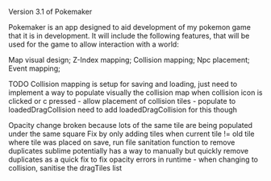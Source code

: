 Version 3.1 of Pokemaker

Pokemaker is an app designed to aid development of my pokemon game that it is in development.
It will include the following features, that will be used for the game to allow interaction with a world:
 
Map visual design; 
Z-Index mapping;
Collision mapping;
Npc placement;
Event mapping;

TODO
Collision mapping is setup for saving and loading, just need to implement a way to populate visually the collision map
when collision icon is clicked or c pressed - allow placement of collision tiles - populate to loadedDragCollision
need to add loadedDragCollision for this though

Opacity change broken because lots of the same tile are being populated under the same square
Fix by only adding tiles when current tile != old tile where tile was placed
on save, run file sanitation function to remove duplicates
sublime potentially has a way to manually but quickly remove duplicates as a quick fix
to fix opacity errors in runtime - when changing to collision, sanitise the dragTiles list